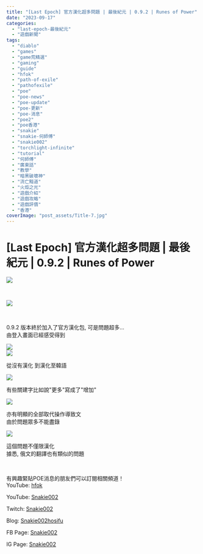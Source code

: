 ```yaml
---
title: "[Last Epoch] 官方漢化超多問題 | 最後紀元 | 0.9.2 | Runes of Power"
date: "2023-09-17"
categories: 
  - "last-epoch-最後紀元"
  - "遊戲新聞"
tags: 
  - "diablo"
  - "games"
  - "game荒精選"
  - "gaming"
  - "guide"
  - "hfok"
  - "path-of-exile"
  - "pathofexile"
  - "poe"
  - "poe-news"
  - "poe-update"
  - "poe-更新"
  - "poe-消息"
  - "poe2"
  - "poe香港"
  - "snakie"
  - "snakie-何師傅"
  - "snakie002"
  - "torchlight-infinite"
  - "tutorial"
  - "何師傅"
  - "廣東話"
  - "教學"
  - "暗黑破壞神"
  - "流亡黯道"
  - "火炬之光"
  - "遊戲介紹"
  - "遊戲攻略"
  - "遊戲評價"
  - "香港"
coverImage: "post_assets/Title-7.jpg"
---
```


# \[Last Epoch\] 官方漢化超多問題 | 最後紀元 | 0.9.2 | Runes of Power

  
![](post_assets/Title-7-1024x576.jpg)  

  
   

  
![](post_assets/1-10-1024x575.png)  

  
   

  
0.9.2 版本終於加入了官方漢化包, 可是問題超多...  
由登入畫面已經感受得到  

  
![](post_assets/2-1-2.png)  
![](post_assets/2-2-2.png)  

  
從沒有漢化 到漢化至韓語  

  
![](post_assets/3-10.png)  

  
有些關建字比如說"更多"寫成了"增加"  

  
![](post_assets/4-12.png)  

  
亦有明顯的全部取代操作導致文  
由於問題眾多不能盡錄  

  
![](post_assets/5-8.png)  

  
這個問題不僅限漢化  
據悉, 俄文的翻譯也有類似的問題  

  
   

  
有興趣緊貼POE消息的朋友們可以訂閱相關頻道！  
YouTube: [hfok](https://www.youtube.com/channel/UC2m4uqcEr8pIxkO6odaDHjw/)  

  
  

  
  
YouTube: [Snakie002](https://www.youtube.com/c/Snakie002/)  

  
Twitch: [Snakie002](https://www.twitch.tv/snakie002/)  

  
Blog: [Snakie002hosifu](https://snakie002hosifu.blog/)  

  
FB Page: [Snakie002](https://www.facebook.com/Snakie002/)  

  
IG Page: [Snakie002](https://www.instagram.com/snakie002/)
